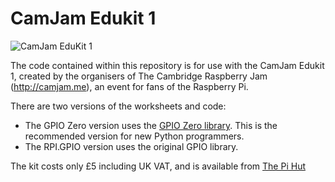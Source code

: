 # CamJam Edukit 1

![CamJam EduKit 1](https://cdn.shopify.com/s/files/1/0176/3274/products/EduKit_large.jpg?v=1456169827)

The code contained within this repository is for use with the CamJam Edukit 1, created by the organisers of The Cambridge Raspberry Jam (http://camjam.me), an event for fans of the Raspberry Pi.

There are two versions of the worksheets and code:
* The GPIO Zero version uses the [GPIO Zero library](https://www.raspberrypi.org/blog/gpio-zero-a-friendly-python-api-for-physical-computing/).  This is the recommended version for new Python programmers.
* The RPI.GPIO version uses the original GPIO library.

The kit costs only £5 including UK VAT, and is available from [The Pi Hut](http://thepihut.com/collections/camjam-edukit)
